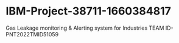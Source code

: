 # IBM-Project-38711-1660384817
Gas Leakage monitoring &amp; Alerting system for Industries
TEAM ID- PNT2022TMID51059
